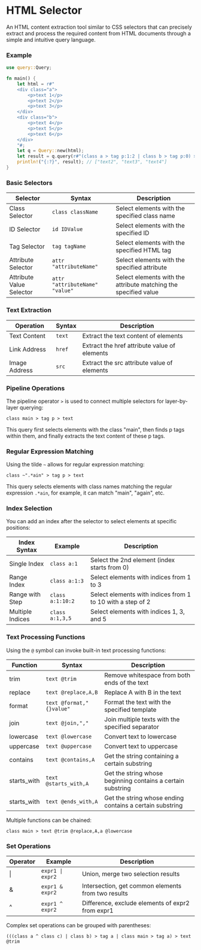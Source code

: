 # HTML Selector

An HTML content extraction tool similar to CSS selectors that can precisely extract and process the required content from HTML documents through a simple and intuitive query language.

### Example

```rust
use query::Query;

fn main() {
    let html = r#"
    <div class="a">
        <p>text 1</p>
        <p>text 2</p>
        <p>text 3</p>
    </div>
    <div class="b">
        <p>text 4</p>
        <p>text 5</p>
        <p>text 6</p>
    </div>
    "#;
    let q = Query::new(html);
    let result = q.query(r#"(class a > tag p:1:2 | class b > tag p:0) > text @replace," ","""#).texts();
    println!("{:?}", result); // ["text2", "text3", "text4"]
}

```

### Basic Selectors

| Selector   | Syntax                | Description                                |
|------------|------------------------|--------------------------------------------|
| Class Selector | `class className`   | Select elements with the specified class name |
| ID Selector    | `id IDValue`        | Select elements with the specified ID      |
| Tag Selector   | `tag tagName`       | Select elements with the specified HTML tag |
| Attribute Selector | `attr "attributeName"` | Select elements with the specified attribute |
| Attribute Value Selector | `attr "attributeName" "value"` | Select elements with the attribute matching the specified value |

### Text Extraction

| Operation  | Syntax                | Description                                |
|------------|------------------------|--------------------------------------------|
| Text Content | `text`               | Extract the text content of elements        |
| Link Address | `href`               | Extract the href attribute value of elements |
| Image Address | `src`               | Extract the src attribute value of elements  |

### Pipeline Operations

The pipeline operator `>` is used to connect multiple selectors for layer-by-layer querying:

```
class main > tag p > text
```

This query first selects elements with the class "main", then finds p tags within them, and finally extracts the text content of these p tags.

### Regular Expression Matching

Using the tilde `~` allows for regular expression matching:

```
class ~".*ain" > tag p > text
```

This query selects elements with class names matching the regular expression `.*ain`, for example, it can match "main", "again", etc.

### Index Selection

You can add an index after the selector to select elements at specific positions:

| Index Syntax | Example              | Description                     |
|--------------|----------------------|---------------------------------|
| Single Index | `class a:1`          | Select the 2nd element (index starts from 0) |
| Range Index  | `class a:1:3`        | Select elements with indices from 1 to 3 |
| Range with Step | `class a:1:10:2`  | Select elements with indices from 1 to 10 with a step of 2 |
| Multiple Indices | `class a:1,3,5`  | Select elements with indices 1, 3, and 5 |

### Text Processing Functions

Using the `@` symbol can invoke built-in text processing functions:

| Function   | Syntax                     | Description                     |
|------------|----------------------------|---------------------------------|
| trim       | `text @trim`               | Remove whitespace from both ends of the text |
| replace    | `text @replace,A,B`        | Replace A with B in the text     |
| format     | `text @format,"{}value"`   | Format the text with the specified template |
| join       | `text @join,","`           | Join multiple texts with the specified separator |
| lowercase  | `text @lowercase`          | Convert text to lowercase       |
| uppercase  | `text @uppercase`          | Convert text to uppercase       |
| contains   | `text @contains,A`         | Get the string containing a certain substring  |
| starts_with | `text @starts_with,A`     | Get the string whose beginning contains a certain substring |
| starts_with | `text @ends_with,A`       | Get the string whose ending contains a certain substring |

Multiple functions can be chained:

```
class main > text @trim @replace,A,a @lowercase
```

### Set Operations

| Operator | Example                       | Description                     |
|----------|-------------------------------|---------------------------------|
| \|       | `expr1 \| expr2`              | Union, merge two selection results |
| &        | `expr1 & expr2`              | Intersection, get common elements from two results |
| ^        | `expr1 ^ expr2`              | Difference, exclude elements of expr2 from expr1 |

Complex set operations can be grouped with parentheses:

```
(((class a ^ class c) | class b) > tag a | class main > tag a) > text @trim
```


